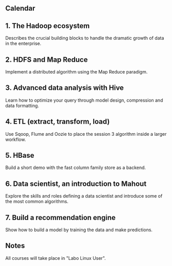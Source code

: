 
## Calendar

## 1. The Hadoop ecosystem

Describes the crucial building blocks to handle the dramatic growth of data in the enterprise.

## 2. HDFS and Map Reduce

Implement a distributed algorithm using the Map Reduce paradigm.

## 3. Advanced data analysis with Hive

Learn how to optimize your query through model design, compression and data formatting.

## 4. ETL (extract, transform, load)

Use Sqoop, Flume and Oozie to place the session 3 algorithm inside a larger workflow.

## 5. HBase

Build a short demo with the fast column family store as a backend.

## 6. Data scientist, an introduction to Mahout

Explore the skills and roles defining a data scientist and introduce some of the most common algorithms.

## 7. Build a recommendation engine

Show how to build a model by training the data and make predictions.

## Notes

All courses will take place in "Labo Linux User".
